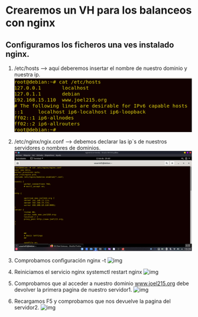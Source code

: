 # Crearemos un VH para los balanceos con nginx
## Configuramos los ficheros una ves instalado nginx.
1. /etc/hosts --> aquí deberemos insertar el nombre de nuestro dominio y nuestra ip.
![img](https://github.com/abarcajoel/nginx/blob/main/hosts.png)

2. /etc/nginx/ngix.conf --> debemos declarar las ip`s de nuestros servidores o nombres de dominios.
![img](https://github.com/abarcajoel/nginx/blob/main/configuracion_http_nginx.png)

3. Comprobamos configuración
nginx -t 
![img]()

4. Reiniciamos el servicio nginx 
systemctl restart nginx
![img]()

4. Comprobamos que al acceder a nuestro dominio www.joel215.org debe devolver la primera pagina de nuestro servidor1.
![img]()

5. Recargamos F5 y comprobamos que nos devuelve la pagina del servidor2.
![img]()
